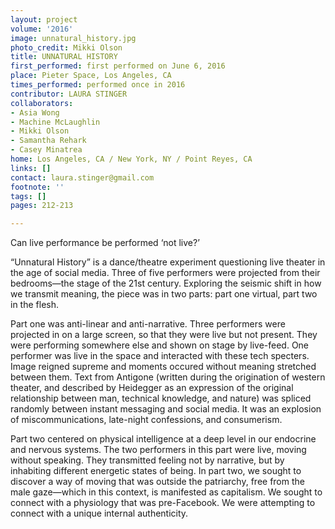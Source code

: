 ```yaml
---
layout: project
volume: '2016'
image: unnatural_history.jpg
photo_credit: Mikki Olson
title: UNNATURAL HISTORY
first_performed: first performed on June 6, 2016
place: Pieter Space, Los Angeles, CA
times_performed: performed once in 2016
contributor: LAURA STINGER
collaborators:
- Asia Wong
- Machine McLaughlin
- Mikki Olson
- Samantha Rehark
- Casey Minatrea
home: Los Angeles, CA / New York, NY / Point Reyes, CA
links: []
contact: laura.stinger@gmail.com
footnote: ''
tags: []
pages: 212-213

---
```


Can live performance be performed ‘not live?’

“Unnatural History” is a dance/theatre experiment questioning live theater in the age of social media. Three of five performers were projected from their bedrooms—the stage of the 21st century. Exploring the seismic shift in how we transmit meaning, the piece was in two parts: part one virtual, part two in the flesh.

Part one was anti-linear and anti-narrative. Three performers were projected in on a large screen, so that they were live but not present. They were performing somewhere else and shown on stage by live-feed. One performer was live in the space and interacted with these tech specters. Image reigned supreme and moments occured without meaning stretched between them. Text from Antigone (written during the origination of western theater, and described by Heidegger as an expression of the original relationship between man, technical knowledge, and nature) was spliced randomly between instant messaging and social media. It was an explosion of miscommunications, late-night confessions, and consumerism.

Part two centered on physical intelligence at a deep level in our endocrine and nervous systems. The two performers in this part were live, moving without speaking. They transmitted feeling not by narrative, but by inhabiting different energetic states of being. In part two, we sought to discover a way of moving that was outside the patriarchy, free from the male gaze—which in this context, is manifested as capitalism. We sought to connect with a physiology that was pre-Facebook. We were attempting to connect with a unique internal authenticity.
